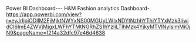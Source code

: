 Power BI Dashboard---
H&M Fashion analytics Dashboard- https://app.powerbi.com/view?r=eyJrIjoiODllM2FjMjktNWYxNS00MGUyLWIxNDYtNzhhYThiYTYxMzk3IiwidCI6ImE4ZWVjMjgxLWFhYTMtNGRhZS1hYzliLTlhMzk4YjkyMTVlNyIsImMiOjN9&pageName=f214a32dfc97e46d4638
